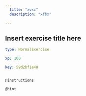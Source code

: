 ```yaml
---
  title: "xvxc"
  description: "xfbx"

---
```

## Insert exercise title here

```yaml
type: NormalExercise

xp: 100

key: 59d2bf1e40



```



`@instructions`


`@hint`









